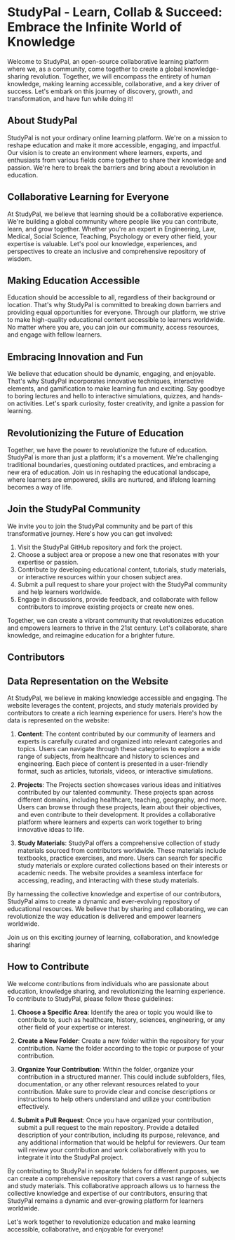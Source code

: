 # StudyPal - Learn, Collab & Succeed: Embrace the Infinite World of Knowledge

Welcome to StudyPal, an open-source collaborative learning platform where we, as a community, come together to create a global knowledge-sharing revolution. Together, we will encompass the entirety of human knowledge, making learning accessible, collaborative, and a key driver of success. Let's embark on this journey of discovery, growth, and transformation, and have fun while doing it!

## About StudyPal

StudyPal is not your ordinary online learning platform. We're on a mission to reshape education and make it more accessible, engaging, and impactful. Our vision is to create an environment where learners, experts, and enthusiasts from various fields come together to share their knowledge and passion. We're here to break the barriers and bring about a revolution in education.

## Collaborative Learning for Everyone

At StudyPal, we believe that learning should be a collaborative experience. We're building a global community where people like you can contribute, learn, and grow together. Whether you're an expert in Engineering, Law, Medical, Social Science, Teaching, Psychology or every other field, your expertise is valuable. Let's pool our knowledge, experiences, and perspectives to create an inclusive and comprehensive repository of wisdom.

## Making Education Accessible

Education should be accessible to all, regardless of their background or location. That's why StudyPal is committed to breaking down barriers and providing equal opportunities for everyone. Through our platform, we strive to make high-quality educational content accessible to learners worldwide. No matter where you are, you can join our community, access resources, and engage with fellow learners.

## Embracing Innovation and Fun

We believe that education should be dynamic, engaging, and enjoyable. That's why StudyPal incorporates innovative techniques, interactive elements, and gamification to make learning fun and exciting. Say goodbye to boring lectures and hello to interactive simulations, quizzes, and hands-on activities. Let's spark curiosity, foster creativity, and ignite a passion for learning.

## Revolutionizing the Future of Education

Together, we have the power to revolutionize the future of education. StudyPal is more than just a platform; it's a movement. We're challenging traditional boundaries, questioning outdated practices, and embracing a new era of education. Join us in reshaping the educational landscape, where learners are empowered, skills are nurtured, and lifelong learning becomes a way of life.

## Join the StudyPal Community

We invite you to join the StudyPal community and be part of this transformative journey. Here's how you can get involved:

1. Visit the StudyPal GitHub repository and fork the project.
2. Choose a subject area or propose a new one that resonates with your expertise or passion.
3. Contribute by developing educational content, tutorials, study materials, or interactive resources within your chosen subject area.
4. Submit a pull request to share your project with the StudyPal community and help learners worldwide.
5. Engage in discussions, provide feedback, and collaborate with fellow contributors to improve existing projects or create new ones.

Together, we can create a vibrant community that revolutionizes education and empowers learners to thrive in the 21st century. Let's collaborate, share knowledge, and reimagine education for a brighter future.


## Contributors

<!-- CONTRIBUTORS -->


<!-- ALL-CONTRIBUTORS-LIST:START - Do not remove or modify this section -->
<!-- prettier-ignore-start -->
<!-- markdownlint-disable -->

<!-- markdownlint-restore -->
<!-- prettier-ignore-end -->

<!-- ALL-CONTRIBUTORS-LIST:END -->


## Data Representation on the Website

At StudyPal, we believe in making knowledge accessible and engaging. The website leverages the content, projects, and study materials provided by contributors to create a rich learning experience for users. Here's how the data is represented on the website:

1. **Content**: The content contributed by our community of learners and experts is carefully curated and organized into relevant categories and topics. Users can navigate through these categories to explore a wide range of subjects, from healthcare and history to sciences and engineering. Each piece of content is presented in a user-friendly format, such as articles, tutorials, videos, or interactive simulations.

2. **Projects**: The Projects section showcases various ideas and initiatives contributed by our talented community. These projects span across different domains, including healthcare, teaching, geography, and more. Users can browse through these projects, learn about their objectives, and even contribute to their development. It provides a collaborative platform where learners and experts can work together to bring innovative ideas to life.

3. **Study Materials**: StudyPal offers a comprehensive collection of study materials sourced from contributors worldwide. These materials include textbooks, practice exercises, and more. Users can search for specific study materials or explore curated collections based on their interests or academic needs. The website provides a seamless interface for accessing, reading, and interacting with these study materials.

By harnessing the collective knowledge and expertise of our contributors, StudyPal aims to create a dynamic and ever-evolving repository of educational resources. We believe that by sharing and collaborating, we can revolutionize the way education is delivered and empower learners worldwide.

Join us on this exciting journey of learning, collaboration, and knowledge sharing!

## How to Contribute

We welcome contributions from individuals who are passionate about education, knowledge sharing, and revolutionizing the learning experience. To contribute to StudyPal, please follow these guidelines:

1. **Choose a Specific Area**: Identify the area or topic you would like to contribute to, such as healthcare, history, sciences, engineering, or any other field of your expertise or interest.

2. **Create a New Folder**: Create a new folder within the repository for your contribution. Name the folder according to the topic or purpose of your contribution.

3. **Organize Your Contribution**: Within the folder, organize your contribution in a structured manner. This could include subfolders, files, documentation, or any other relevant resources related to your contribution. Make sure to provide clear and concise descriptions or instructions to help others understand and utilize your contribution effectively.

4. **Submit a Pull Request**: Once you have organized your contribution, submit a pull request to the main repository. Provide a detailed description of your contribution, including its purpose, relevance, and any additional information that would be helpful for reviewers. Our team will review your contribution and work collaboratively with you to integrate it into the StudyPal project.

By contributing to StudyPal in separate folders for different purposes, we can create a comprehensive repository that covers a vast range of subjects and study materials. This collaborative approach allows us to harness the collective knowledge and expertise of our contributors, ensuring that StudyPal remains a dynamic and ever-growing platform for learners worldwide.

Let's work together to revolutionize education and make learning accessible, collaborative, and enjoyable for everyone!
